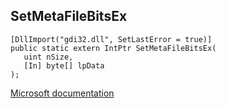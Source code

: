## SetMetaFileBitsEx

```
[DllImport("gdi32.dll", SetLastError = true)]
public static extern IntPtr SetMetaFileBitsEx(
   uint nSize,
   [In] byte[] lpData
);
```

[Microsoft documentation](https://docs.microsoft.com/en-us/windows/win32/api/wingdi/nf-wingdi-setmetafilebitsex)
